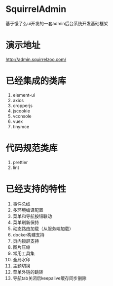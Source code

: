 # SquirrelAdmin

基于饿了么ui开发的一套admin后台系统开发基础框架

# 演示地址
http://admin.squirrelzoo.com/

# 已经集成的类库
1. element-ui
2. axios
4. cropperjs
5. jscookie
6. vconsole
7. vuex
8. tinymce

# 代码规范类库
1. prettier
2. lint

# 已经支持的特性
1. 事件总线
2. 多环境编译配置
3. 菜单和导航按钮联动
4. 菜单刷新保持
5. 动态路由加载（从服务端加载）
6. docker构建支持
7. 页内锁屏支持
8. 图片压缩
9. 常用工具集
10. 全局水印
11. 主题切换
12. 菜单外链的跳转
13. 导航tab关闭后keepalive缓存同步删除


